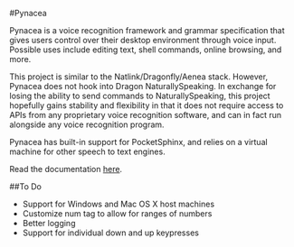 #Pynacea

Pynacea is a voice recognition framework and grammar specification that gives
users control over their desktop environment through voice input. Possible
uses include editing text, shell commands, online browsing, and more.

This project is similar to the Natlink/Dragonfly/Aenea stack. However, Pynacea
does not hook into Dragon NaturallySpeaking. In exchange for losing the
ability to send commands to NaturallySpeaking, this project hopefully gains
stability and flexibility in that it does not require access to APIs from any
proprietary voice recognition software, and can in fact run alongside any voice
recognition program.

Pynacea has built-in support for PocketSphinx, and relies on a virtual machine
for other speech to text engines.

Read the documentation [here](https://www.youtube.com/watch?v=eB211nF-Big).

##To Do

- Support for Windows and Mac OS X host machines
- Customize num tag to allow for ranges of numbers
- Better logging
- Support for individual down and up keypresses
